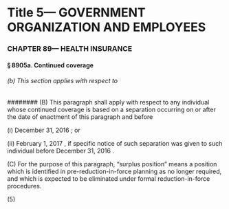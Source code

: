 
# Title 5— GOVERNMENT ORGANIZATION AND EMPLOYEES
### CHAPTER 89— HEALTH INSURANCE
#### § 8905a. Continued coverage
###### (b) This section applies with respect to
######## (B) This paragraph shall apply with respect to any individual whose continued coverage is based on a separation occurring on or after the date of enactment of this paragraph and before

(i) December 31, 2016 ; or

(ii) February 1, 2017 , if specific notice of such separation was given to such individual before December 31, 2016 .

(C) For the purpose of this paragraph, “surplus position” means a position which is identified in pre-reduction-in-force planning as no longer required, and which is expected to be eliminated under formal reduction-in-force procedures.

(5)
